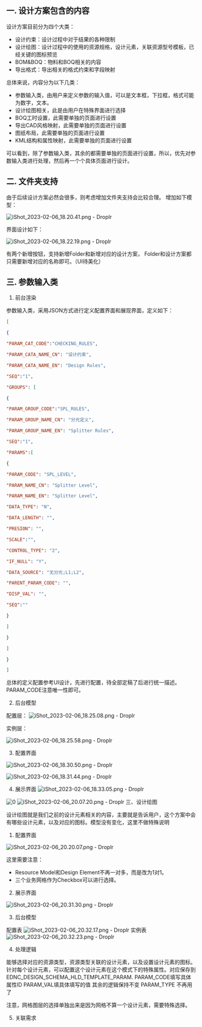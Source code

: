 
## 一. 设计方案包含的内容

设计方案目前分为四个大类：

-   设计约束：设计过程中对于结果的各种限制
-   设计绘图：设计过程中的使用的资源规格，设计元素，关联资源型号模板，已经关键的图标预览
-   BOM&BOQ：物料和BOQ相关的内容
-   导出格式：导出相关的格式约束和字段映射

总体来说，内容分为以下几类：

-   参数输入类，由用户来定义参数的输入值，可以是文本框，下拉框，格式可能为数字，文本。
-   设计绘图相关，此是由用户在特殊界面进行选择
-   BOQ工时设置，此需要单独的页面进行设置
-   导出CAD风格映射，此需要单独的页面进行设置
-   图纸布局，此需要单独的页面进行设置
-   KML结构和属性映射，此需要单独的页面进行设置

可以看到，除了参数输入类，其余的都需要单独的页面进行设置，所以，优先对参数输入类进行处理，然后再一个个具体页面进行设计。

## 二. 文件夹支持

由于后续设计方案必然会很多，则考虑增加文件夹支持会比较合理。
增加如下模型：

![iShot_2023-02-06_18.20.41.png - Droplr](https://d.pr/i/Z2rXQE+)

界面设计如下：

![iShot_2023-02-06_18.22.19.png - Droplr](https://d.pr/i/SltkKS+)

有两个新增按钮，支持新增Folder和新增对应的设计方案， Folder和设计方案都只需要新增对应的名称即可。（UI待美化）

## 三. 参数输入类

1. 前台渲染

参数输入类，采用JSON方式进行定义配置界面和展现界面，定义如下：
```json
[

{

"PARAM_CAT_CODE":"CHECKING_RULES",

"PARAM_CATA_NAME_CN": "设计约束",

"PARAM_CATA_NAME_EN": "Design Rules",

"SEQ":"1",

"GROUPS": [

{

"PARAM_GROUP_CODE":"SPL_RULES",

"PARAM_GROUP_NAME_CN": "分光定义",

"PARAM_GROUP_NAME_EN": "Splitter Rules",

"SEQ":"1",

"PARAMS":[

{

"PARAM_CODE": "SPL_LEVEL",

"PARAM_NAME_CN": "Splitter Level",

"PARAM_NAME_EN": "Splitter Level",

"DATA_TYPE": "N",

"DATA_LENGTH": "",

"PRESION": "",

"SCALE":"",

"CONTROL_TYPE": "2",

"IF_NULL": "Y",

"DATA_SOURCE": "无分光;L1;L2",

"PARENT_PARAM_CODE": "",

"DISP_VAL": "",

"SEQ":""

}

]

}

]

}

]
```

总体的定义配置参考UI设计，先进行配置，待全部定稿了后进行统一描述。PARAM_CODE注意唯一性即可。

2. 后台模型

配置层：
![iShot_2023-02-06_18.25.08.png - Droplr](https://d.pr/i/FsxaaD+)

实例层：

![iShot_2023-02-06_18.25.58.png - Droplr](https://d.pr/i/2rL4aO+)

3. 配置界面

![iShot_2023-02-06_18.30.50.png - Droplr](https://d.pr/i/NE7cz8+)

![iShot_2023-02-06_18.31.44.png - Droplr](https://d.pr/i/xAYbOA+)



4. 展示界面
![iShot_2023-02-06_18.33.05.png - Droplr](https://d.pr/i/mCtEiA+)

![0](https://note.youdao.com/yws/res/1041/WEBRESOURCE38ddce37cb5415334ac75c37361653b8)
![iShot_2023-02-06_20.07.20.png - Droplr](https://d.pr/i/dK6p1g+)
三、设计绘图

设计绘图就是我们之前的设计元素相关的内容，主要就是告诉用户，这个方案中会有哪些设计元素，以及对应的图标。模型没有变化，这里不做特殊说明

1.  配置界面

![iShot_2023-02-06_20.20.07.png - Droplr](https://d.pr/i/zHKHOn+)

这里需要注意：
*  Resource Model和Design Element不再一对多，而是改为1对1。
*  三个业务网格作为Checkbox可以进行选择。

2.  展示界面

![iShot_2023-02-06_20.31.30.png - Droplr](https://d.pr/i/e299dW+)

3.  后台模型


配置表
![iShot_2023-02-06_20.32.17.png - Droplr](https://d.pr/i/8fa5sY+)
实例表
![iShot_2023-02-06_20.32.23.png - Droplr](https://d.pr/i/lDxucn+)

4.  处理逻辑

能够选择对应的资源类型，资源类型关联的设计元素，以及设置设计元素的图标。
针对每个设计元素，可以配置这个设计元素在这个模式下的特殊属性。对应保存到EDNC_DESIGN_SCHEMA_HLD_TEMPLATE_PARAM.
PARAM_CODE填写具体属性ID
PARAM_VAL填具体填写的值
其余的逻辑保持不变
PARAM_TYPE 不再用了

注意，网格图层的选择单独出来是因为网格不算一个设计元素，需要特殊选择。

5.  关联需求
